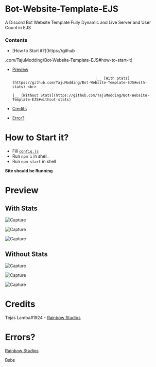 # Bot-Website-Template-EJS
A Discord Bot Website Template Fully Dynamic and Live Server and User Count in EJS

### Contents 
- [How to Start it?](https://github

.com/TajuModding/Bot-Website-Template-EJS#how-to-start-it) 
- [Preview](https://github.com/TajuModding/Bot-Website-Template-EJS#preview) <br>
                                  

                                            |__ [With Stats](https://github.com/TajuModding/Bot-Website-Template-EJS#with-stats) <br>
                                                                              |__ [Without Stats](https://github.com/TajuModding/Bot-Website-Template-EJS#without-stats)
- [Credits](https://github.com/TajuModding/Bot-Website-Template-EJS#credits)
- [Error?](https://github.com/TajuModding/Bot-Website-Template-EJS#errors)
                                                                              


# How to Start it?

- Fill [`config.js`](https://github.com/TajuModding/Bot-Website-Template-EJS/blob/main/config.js)
- Run `npm i` in shell.
- Run `npm start` in shell

**Site should be Running**

# Preview
## With Stats
![Capture](https://user-images.githubusercontent.com/73745640/134189416-00ada458-b4af-4e3c-9a6a-700876e34ccc.PNG)

![Capture](https://user-images.githubusercontent.com/73745640/134189607-57d01a12-414b-47e6-913d-4d0820eef184.PNG)

![Capture](https://user-images.githubusercontent.com/73745640/134189771-4a3beedd-ad55-4c16-872b-c54ea2733839.PNG)

## Without Stats
![Capture](https://user-images.githubusercontent.com/73745640/134189943-d595fc41-f760-4f86-a317-6d3adad473f5.PNG)

![Capture](https://user-images.githubusercontent.com/73745640/134189607-57d01a12-414b-47e6-913d-4d0820eef184.PNG)

![Capture](https://user-images.githubusercontent.com/73745640/134189771-4a3beedd-ad55-4c16-872b-c54ea2733839.PNG)

# Credits

Tejas Lamba#1924 - [Rainbow Studios](https://groovy2.xyz/discord)

# Errors? 

 [Rainbow Studios](https://groovy2.xyz/discord)




Bsbs
